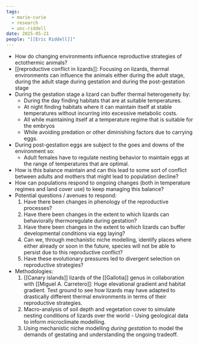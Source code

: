 ```yaml
---
tags:
  - marie-curie
  - research
  - unc-riddell
date: 2025-05-21
people: "[[Eric Riddell]]"
---
```

- How do changing environments influence reproductive strategies of ectothermic animals? 
- [[reproductive conflict in lizards]]: Focusing on lizards, thermal environments can influence the animals either during the adult stage, during the adult stage during gestation and during the post-gestation stage
- During the gestation stage a lizard can buffer thermal heterogeneity by:
	- During the day finding habitats that are at suitable temperatures. 
	- At night finding habitats where it can maintain itself at stable temperatures without incurring into excessive metabolic costs. 
	- All while maintaining itself at a temperature regime that is suitable for the embryos
	- While avoiding predation or other diminishing factors due to carrying eggs. 
- During post-gestation eggs are subject to the goes and downs of the environment so:
	- Adult females have to regulate nesting behavior to maintain eggs at the range of temperatures that are optimal. 
- How is this balance maintain and can this lead to some sort of conflict between adults and mothers that might lead to population decline? 
- How can populations respond to ongoing changes (both in temperature regimes and land cover use) to keep managing this balance? 
- Potential questions / avenues to respond: 
	1. Have there been changes in phenology of the reproductive processes? 
	2. Have there been changes in the extent to which lizards can behaviorally thermoregulate during gestation? 
	3. Have there been changes in the extent to which lizards can buffer developmental conditions via egg laying? 
	4. Can we, through mechanistic niche modelling, identify places where either already or soon in the future, species will not be able to persist due to this reproductive conflict? 
	5. Have these evolutionary pressures led to divergent selection on reproductive strategies? 
- Methodologies:
	1. [[Canary islands]] lizards of the [[Gallotia]] genus in collaboration with [[Miguel A. Carretero]]: Huge elevational gradient and habitat gradient. Test ground to see how lizards may have adapted to drastically different thermal environments in terms of their reproductive strategies. 
	2. Macro-analysis of soil depth and vegetation cover to simulate nesting conditions of lizards over the world - Using geological data to inform microclimate modelling. 
	3. Using mechanistic niche modelling *during gestation* to model the demands of gestating and understanding the ongoing tradeoff. 

